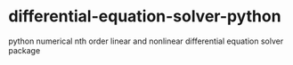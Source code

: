 # differential-equation-solver-python
python numerical nth order linear and nonlinear differential equation solver package
